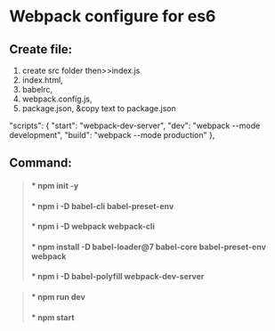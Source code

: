 # Webpack configure for es6

## Create file:
1. create src folder then>>index.js
2. index.html,
2. babelrc,
3. webpack.config.js,
4. package.json,
 &copy text to package.json

"scripts": {
      "start": "webpack-dev-server",
      "dev": "webpack --mode development",
      "build": "webpack --mode production"
},
## Command:
> #### * npm init -y
> #### * npm i -D babel-cli babel-preset-env
> #### * npm i -D webpack webpack-cli
> #### * npm install -D babel-loader@7 babel-core babel-preset-env webpack
> #### * npm i -D babel-polyfill webpack-dev-server

> #### * npm run dev
> #### * npm start
